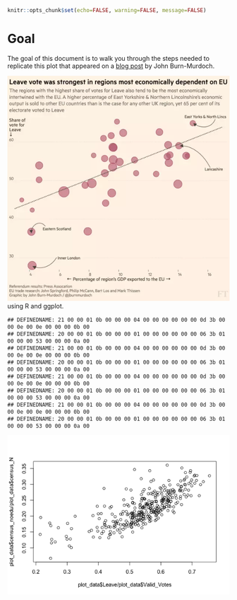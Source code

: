 ``` r
knitr::opts_chunk$set(echo=FALSE, warning=FALSE, message=FALSE)
```

Goal
====

The goal of this document is to walk you through the steps needed to replicate this plot that appeared on a [blog post](https://www.ft.com/content/1ce1a720-ce94-3c32-a689-8d2356388a1f) by John Burn-Murdoch.

![FT.com boxplot](https://raw.githubusercontent.com/fraba/ggplot_ws_replicate_ft_plot/master/figures/fig1.png "Burn-Murdoch's plot") using R and ggplot.

    ## DEFINEDNAME: 21 00 00 01 0b 00 00 00 04 00 00 00 00 00 00 0d 3b 00 00 0e 00 0e 00 00 00 0b 00 
    ## DEFINEDNAME: 20 00 00 01 0b 00 00 00 01 00 00 00 00 00 00 06 3b 01 00 00 00 53 00 00 00 0a 00 
    ## DEFINEDNAME: 21 00 00 01 0b 00 00 00 04 00 00 00 00 00 00 0d 3b 00 00 0e 00 0e 00 00 00 0b 00 
    ## DEFINEDNAME: 20 00 00 01 0b 00 00 00 01 00 00 00 00 00 00 06 3b 01 00 00 00 53 00 00 00 0a 00 
    ## DEFINEDNAME: 21 00 00 01 0b 00 00 00 04 00 00 00 00 00 00 0d 3b 00 00 0e 00 0e 00 00 00 0b 00 
    ## DEFINEDNAME: 20 00 00 01 0b 00 00 00 01 00 00 00 00 00 00 06 3b 01 00 00 00 53 00 00 00 0a 00 
    ## DEFINEDNAME: 21 00 00 01 0b 00 00 00 04 00 00 00 00 00 00 0d 3b 00 00 0e 00 0e 00 00 00 0b 00 
    ## DEFINEDNAME: 20 00 00 01 0b 00 00 00 01 00 00 00 00 00 00 06 3b 01 00 00 00 53 00 00 00 0a 00

![](main_files/figure-markdown_github/unnamed-chunk-3-1.png)

